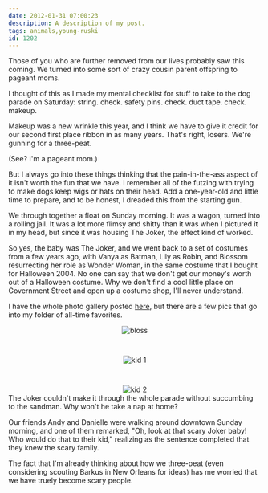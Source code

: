 ```yaml
---
date: 2012-01-31 07:00:23
description: A description of my post.
tags: animals,young-ruski
id: 1202
---
```

Those of you who are further removed from our lives probably saw this coming. We turned into some sort of crazy cousin parent offspring to pageant moms.

I thought of this as I made my mental checklist for stuff to take to the dog parade on Saturday:  string.  check.  safety pins.  check.  duct tape.  check.  makeup.

Makeup was a new wrinkle this year, and I think we have to give it credit for our second first place ribbon in as many years.  That's right, losers.  We're gunning for a three-peat.

(See?  I'm a pageant mom.)

But I always go into these things thinking that the pain-in-the-ass aspect of it isn't worth the fun that we have.  I remember all of the futzing with trying to make dogs keep wigs or hats on their head.  Add a one-year-old and little time to prepare, and to be honest, I dreaded this from the starting gun.

We through together a float on Sunday morning.  It was a wagon, turned into a rolling jail.  It was a lot more flimsy and shitty than it was when I pictured it in my head, but since it was housing The Joker, the effect kind of worked.

So yes, the baby was The Joker, and we went back to a set of costumes from a few years ago, with Vanya as Batman, Lily as Robin, and Blossom resurrecting her role as Wonder Woman, in the same costume that I bought for Halloween 2004.  No one can say that we don't get our money's worth out of a Halloween costume.  Why we don't find a cool little place on Government Street and open up a costume shop, I'll never understand.
<!--more-->
I have the whole photo gallery posted <a href="/pgHome.php">here</a>, but there are a few pics that go into my folder of all-time favorites.

<div style="text-align:center; margin-left:auto;margin-right:auto; display:block;"><img src="http://theskinnyonbenny.com/img/gal/085%20-%20Krewe%20of%20Mutts%202012/resIMG_20120129_1469.JPG" alt="bloss"></div>

<div style="text-align:center; margin-left:auto;margin-right:auto;margin-top:3em;margin-bottom:3em; display:block;"><img src="http://theskinnyonbenny.com/img/gal/085%20-%20Krewe%20of%20Mutts%202012/resIMG_20120129_1489.JPG" alt="kid 1"></div>

<div style="text-align:center; margin-left:auto;margin-right:auto; display:block;"><img src="http://theskinnyonbenny.com/img/gal/085%20-%20Krewe%20of%20Mutts%202012/resIMG_20120129_1503.JPG" alt="kid 2"></div>

<div class="caption">The Joker couldn't make it through the whole parade without succumbing to the sandman.  Why won't he take a nap at home?</div>

Our friends Andy and Danielle were walking around downtown Sunday morning, and one of them remarked, "Oh, look at that scary Joker baby!  Who would do that to their kid," realizing as the sentence completed that they knew the scary family.

The fact that I'm already thinking about how we three-peat (even considering scouting Barkus in New Orleans for ideas) has me worried that we have truely become scary people.